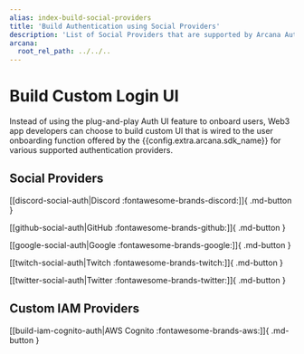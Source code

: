 ```yaml
---
alias: index-build-social-providers
title: 'Build Authentication using Social Providers'
description: 'List of Social Providers that are supported by Arcana Auth and how to build user authentication for onboarding Web3 app users in apps integrated with the Arcana SDK.'
arcana:
  root_rel_path: ../../..
---
```

# Build Custom Login UI

Instead of using the plug-and-play Auth UI feature to onboard users, Web3 app developers can choose to build custom UI that is wired to the user onboarding function offered by the {{config.extra.arcana.sdk_name}} for various supported authentication providers.

## Social Providers

[[discord-social-auth|Discord :fontawesome-brands-discord:]]{ .md-button }

[[github-social-auth|GitHub :fontawesome-brands-github:]]{ .md-button }

[[google-social-auth|Google :fontawesome-brands-google:]]{ .md-button }

[[twitch-social-auth|Twitch :fontawesome-brands-twitch:]]{ .md-button }

[[twitter-social-auth|Twitter :fontawesome-brands-twitter:]]{ .md-button }

## Custom IAM Providers

[[build-iam-cognito-auth|AWS Cognito :fontawesome-brands-aws:]]{ .md-button }
